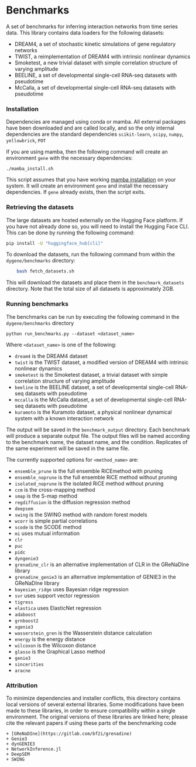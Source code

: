 # Benchmarks

A set of benchmarks for inferring interaction networks from time series data. This library contains data loaders for the following datasets:

+ DREAM4, a set of stochastic kinetic simulations of gene regulatory networks
+ TWIST, a reimplementation of DREAM4 with intrinsic nonlinear dynamics
+ Smoketest, a new trivial dataset with simple correlation structure of varying amplitude
+ BEELINE, a set of developmental single-cell RNA-seq datasets with pseudotime
+ McCalla, a set of developmental single-cell RNA-seq datasets with pseudotime

### Installation

Dependencies are managed using conda or mamba. All external packages have been downloaded and are called locally, and so the only internal dependencies are the standard dependencies `scikit-learn`, `scipy`, `numpy`, `yellowbrick`, `POT`

If you are using mamba, then the following command will create an environment `gene` with the necessary dependencies:

    ./mamba_install.sh

This script assumes that you have working [mamba installation](https://mamba.readthedocs.io/en/latest/) on your system. It will create an environment `gene` and install the necessary dependencies. If `gene` already exists, then the script exits.

### Retrieving the datasets

The large datasets are hosted externally on the Hugging Face platform. If you have not already done so, you will need to install the Hugging Face CLI. This can be done by running the following command:

```bash
pip install -U "huggingface_hub[cli]"
```

To download the datasets, run the following command from within the `dygene/benchmarks` directory:

```bash
    bash fetch_datasets.sh
``` 

This will download the datasets and place them in the `benchmark_datasets` directory. Note that the total size of all datasets is approximately 2GB.

### Running benchmarks

The benchmarks can be run by executing the following command in the `dygene/benchmarks` directory

    python run_benchmarks.py --dataset <dataset_name>

Where `<dataset_name>` is one of the following:
+ `dream4` is the DREAM4 dataset
+ `twist` is the TWIST dataset, a modified version of DREAM4 with intrinsic nonlinear dynamics
+ `smoketest` is the Smoketest dataset, a trivial dataset with simple correlation structure of varying amplitude
+ `beeline` is the BEELINE dataset, a set of developmental single-cell RNA-seq datasets with pseudotime
+ `mccalla` is the McCalla dataset, a set of developmental single-cell RNA-seq datasets with pseudotime
+ `kuramoto` is the Kuramoto dataset, a physical nonlinear dynamical system with a known interaction network

The output will be saved in the `benchmark_output` directory. Each benchmark will produce a separate output file. The output files will be named according to the benchmark name, the dataset name, and the condition. Replicates of the same experiment will be saved in the same file. 

The currently supported options for `<method_name>` are:

+ `ensemble_prune` is the full ensemble RiCEmethod with pruning
+ `ensemble_noprune` is the full ensemble RiCE method without pruning
+ `isolated_noprune` is the isolated RiCE method without pruning
+ `ccm` is the cross-mapping method
+ `smap` is the S-map method
+ `regdiffusion` is the diffusion regression method
+ `deepsem` 
+ `swing` is the SWING method with random forest models
+ `wcorr` is simple partial correlations
+ `scode` is the SCODE method
+ `mi` uses mutual information
+ `clr` 
+ `puc`
+ `pidc`
+ `dyngenie3` 
+ `grenadine_clr` is an alternative implementation of CLR in the GReNaDIne library
+ `grenadine_genie3` is an alternative implementation of GENIE3 in the GReNaDIne library
+ `bayesian_ridge` uses Bayesian ridge regression
+ `svr` uses support vector regression
+ `tigress` 
+ `elastica` uses ElasticNet regression
+ `adaboost`
+ `grnboost2`
+ `xgenie3`
+ `wasserstein_gren` is the Wasserstein distance calculation
+ `energy` is the energy distance
+ `wilcoxon` is the Wilcoxon distance
+ `glasso` is the Graphical Lasso method
+ `genie3` 
+ `sincerities`
+ `aracne`





### Attribution

To minimize dependencies and installer conflicts, this directory contains local versions of several external libraries. Some modifications have been made to these libraries, in order to ensure compatibility within a single environment. The original versions of these libraries are linked here; please cite the relevant papers if using these parts of the benchmarking code

    + [GReNaDIne](https://gitlab.com/bf2i/grenadine)
    + Genie3
    + dynGENIE3
    + NetworkInference.jl
    + DeepSEM
    + SWING
